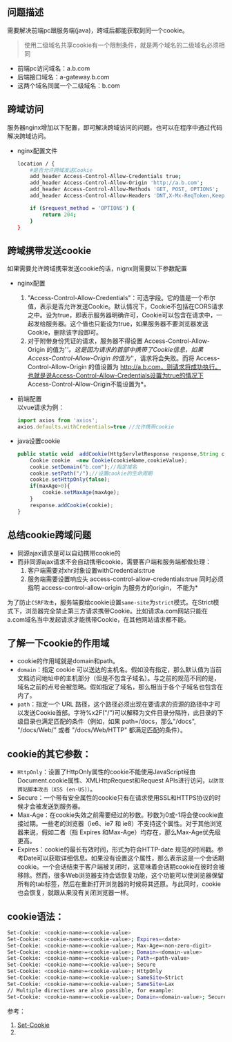 ## 问题描述
需要解决前端pc跟服务端(java)，跨域后都能获取到同一个cookie。
> 使用二级域名共享cookie有一个限制条件，就是两个域名的二级域名必须相同

* 前端pc访问域名：a.b.com
* 后端接口域名：a-gateway.b.com
* 这两个域名同属一个二级域名：b.com

## 跨域访问
服务器nginx增加以下配置，即可解决跨域访问的问题。也可以在程序中通过代码解决跨域访问。

* nginx配置文件
    ```sh
    location / {
        #是否允许跨域发送Cookie
        add_header Access-Control-Allow-Credentials true;
        add_header Access-Control-Allow-Origin 'http://a.b.com';
        add_header Access-Control-Allow-Methods 'GET, POST, OPTIONS';
        add_header Access-Control-Allow-Headers 'DNT,X-Mx-ReqToken,Keep-Alive,User-Agent,X-Requested-With,If-Modified-Since,Cache-Control,Content-Type,Authorization';

        if ($request_method = 'OPTIONS') {
            return 204;
        }
    }
    ```
## 跨域携带发送cookie
如果需要允许跨域携带发送cookie的话，nignx则需要以下参数配置

* nginx配置  
    1. "Access-Control-Allow-Credentials"：可选字段。它的值是一个布尔值，表示是否允许发送Cookie。默认情况下，Cookie不包括在CORS请求之中。设为true，即表示服务器明确许可，Cookie可以包含在请求中，一起发给服务器。这个值也只能设为true，如果服务器不要浏览器发送Cookie，删除该字段即可。
    2. 对于附带身份凭证的请求，服务器不得设置 Access-Control-Allow-Origin 的值为'*'。这是因为请求的首部中携带了Cookie信息，如果 Access-Control-Allow-Origin 的值为'*'，请求将会失败。而将 Access-Control-Allow-Origin 的值设置为 http://a.b.com，则请求将成功执行。也就是说Access-Control-Allow-Credentials设置为true的情况下
    Access-Control-Allow-Origin不能设置为*。

* 前端配置  
    以vue请求为例：
    ```js
    import axios from 'axios';
    axios.defaults.withCredentials=true //允许携带cookie
    ```

* java设置cookie
    ```js
    public static void  addCookie(HttpServletResponse response,String cookieName,String cookieValue,int maxAge){
        Cookie cookie  =new Cookie(cookieName,cookieValue);
        cookie.setDomain("b.com");//指定域名
        cookie.setPath("/");//设置cookie的生命周期
        cookie.setHttpOnly(false);
        if(maxAge>0){
            cookie.setMaxAge(maxAge);
        }
        response.addCookie(cookie);
    }
    ```

## 总结cookie跨域问题
* 同源ajax请求是可以自动携带cookie的
* 而非同源ajax请求不会自动携带cookie，需要客户端和服务端都做处理：
    1. 客户端需要对xhr对象设置withCredentials:true
    2. 服务端需要设置响应头 access-control-allow-credentials:true
    同时必须指明  access-control-allow-origin 为服务方的origin， 不能为*

    
为了防止`CSRF攻击`，服务端要给cookie设置`same-site`为`strict`模式。在Strict模式下，浏览器完全禁止第三方请求携带Cookie。比如请求a.com网站只能在a.com域名当中发起请求才能携带Cookie，在其他网站请求都不能。

## 了解一下cookie的作用域
* cookie的作用域就是domain和path。
* `domain`：指定 cookie 可以送达的主机名。假如没有指定，那么默认值为当前文档访问地址中的主机部分（但是不包含子域名）。与之前的规范不同的是，域名之前的点号会被忽略。假如指定了域名，那么相当于各个子域名也包含在内了。
* `path`：指定一个 URL 路径，这个路径必须出现在要请求的资源的路径中才可以发送Cookie首部。字符%x2F("/")可以解释为文件目录分隔符，此目录的下级目录也满足匹配的条件（例如，如果 path=/docs，那么"/docs", "/docs/Web/" 或者 "/docs/Web/HTTP" 都满足匹配的条件）。

## cookie的其它参数：
* `HttpOnly`：设置了HttpOnly属性的cookie不能使用JavaScript经由Document.cookie属性、XMLHttpRequest和Request APIs进行访问，`以防范跨站脚本攻击（XSS (en-US)）`。
* Secure：一个带有安全属性的cookie只有在请求使用SSL和HTTPS协议的时候才会被发送到服务器。
* Max-Age：在cookie失效之前需要经过的秒数。秒数为0或-1将会使cookie直接过期。一些老的浏览器（ie6、ie7 和 ie8）不支持这个属性。对于其他浏览器来说，假如二者（指 Expires 和Max-Age）均存在，那么Max-Age优先级更高。
* Expires：cookie的最长有效时间，形式为符合HTTP-date 规范的时间戳。参考Date可以获取详细信息。如果没有设置这个属性，那么表示这是一个会话期cookie。一个会话结束于客户端被关闭时，这意味着会话期cookie在彼时会被移除。然而，很多Web浏览器支持会话恢复功能，这个功能可以使浏览器保留所有的tab标签，然后在重新打开浏览器的时候将其还原。与此同时，cookie也会恢复，就跟从来没有关闭浏览器一样。

## cookie语法：
```sh
Set-Cookie: <cookie-name>=<cookie-value>
Set-Cookie: <cookie-name>=<cookie-value>; Expires=<date>
Set-Cookie: <cookie-name>=<cookie-value>; Max-Age=<non-zero-digit>
Set-Cookie: <cookie-name>=<cookie-value>; Domain=<domain-value>
Set-Cookie: <cookie-name>=<cookie-value>; Path=<path-value>
Set-Cookie: <cookie-name>=<cookie-value>; Secure
Set-Cookie: <cookie-name>=<cookie-value>; HttpOnly
Set-Cookie: <cookie-name>=<cookie-value>; SameSite=Strict
Set-Cookie: <cookie-name>=<cookie-value>; SameSite=Lax
// Multiple directives are also possible, for example:
Set-Cookie: <cookie-name>=<cookie-value>; Domain=<domain-value>; Secure; HttpOnly
```


参考：
1. [Set-Cookie](https://developer.mozilla.org/zh-CN/docs/Web/HTTP/Headers/Set-Cookie)
2. 